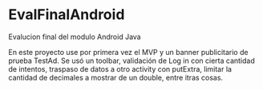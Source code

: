 # EvalFinalAndroid
Evalucion final del modulo Android Java

En este proyecto use por primera vez el MVP y un banner publicitario de prueba TestAd.
Se usó un toolbar,  validación de Log in con cierta cantidad de intentos,
traspaso de datos a otro activity con putExtra, limitar la cantidad de  decimales a mostrar de un double,
entre itras cosas.
